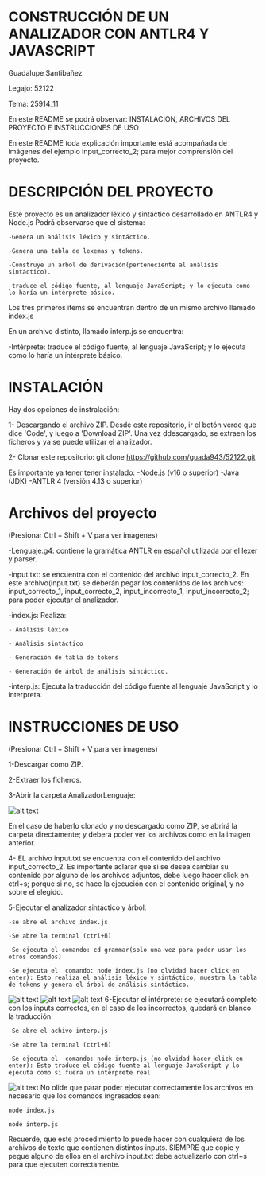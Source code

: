 # CONSTRUCCIÓN DE UN ANALIZADOR CON ANTLR4 Y JAVASCRIPT
Guadalupe Santibañez

Legajo: 52122

Tema: 25914_11

En este README se podrá observar: INSTALACIÓN, ARCHIVOS DEL PROYECTO E INSTRUCCIONES DE USO

En este README toda explicación importante está acompañada de imágenes del ejemplo input_correcto_2; para mejor comprensión del proyecto.

# DESCRIPCIÓN DEL PROYECTO
Este proyecto es un analizador léxico y sintáctico desarrollado en ANTLR4 y Node.js
Podrá observarse que el sistema:

	-Genera un análisis léxico y sintáctico.

	-Genera una tabla de lexemas y tokens.

	-Construye un árbol de derivación(perteneciente al análisis sintáctico).
 
 	-traduce el código fuente, al lenguaje JavaScript; y lo ejecuta como lo haría un intérprete básico.

Los tres primeros items se encuentran dentro de un mismo archivo llamado index.js

En un archivo distinto, llamado interp.js se encuentra:

-Intérprete: traduce el código fuente, al lenguaje JavaScript; y lo ejecuta como lo haría un intérprete básico.


# INSTALACIÓN
Hay dos opciones de instralación:

1- Descargando el archivo ZIP. Desde este repositorio, ir el botón verde que dice 'Code', y luego a 'Download ZIP'.
Una vez ddescargado, se extraen los ficheros y ya se puede utilizar el analizador.

2- Clonar este repositorio: git clone https://github.com/guada943/52122.git

Es importante ya tener tener instalado:
-Node.js (v16 o superior)
-Java (JDK)
-ANTLR 4 (versión 4.13 o superior)

# Archivos del proyecto
(Presionar Ctrl + Shift + V para ver imagenes)

-Lenguaje.g4: contiene la gramática ANTLR en español utilizada por el lexer y parser.

-input.txt: se encuentra con el contenido del archivo input_correcto_2. En este archivo(input.txt) se deberán pegar los contenidos de los archivos: input_correcto_1, input_correcto_2, input_incorrecto_1, input_incorrecto_2; para poder ejecutar el analizador.

-index.js: Realiza:

	- Análisis léxico
 
	- Análisis sintáctico
 
	- Generación de tabla de tokens
 
	- Generación de árbol de análisis sintáctico. 
 
 -interp.js: Ejecuta la traducción del código fuente al lenguaje JavaScript y lo interpreta.
 
# INSTRUCCIONES DE USO
(Presionar Ctrl + Shift + V para ver imagenes)

1-Descargar como ZIP.

2-Extraer los ficheros.

3-Abrir la carpeta AnalizadorLenguaje:

![alt text](image-5.png)

En el caso de haberlo clonado y no descargado como ZIP, se abrirá la carpeta  directamente; y deberá poder ver los archivos como en la imagen anterior.

4- EL archivo input.txt se encuentra con el contenido del archivo input_correcto_2. Es importante aclarar que si se desea cambiar su contenido por alguno de los archivos adjuntos, debe luego hacer click en ctrl+s; porque si no, se hace la ejecución con el contenido original, y no sobre el elegido.

5-Ejecutar el analizador sintáctico y árbol: 
	
 	-se abre el archivo index.js
 	
  	-Se abre la terminal (ctrl+ñ)

	-Se ejecuta el comando: cd grammar(solo una vez para poder usar los otros comandos)
  	
   	-Se ejecuta el  comando: node index.js (no olvidad hacer click en enter): Esto realiza el análisis léxico y sintáctico, muestra la tabla de tokens y genera el árbol de análisis sintáctico.
   
![alt text](image.png)
![alt text](image-2.png)
![alt text](image-3.png)
6-Ejecutar el intérprete: se ejecutará completo con los inputs correctos, en  el caso de los incorrectos, quedará en blanco la traducción.
	
 	-Se abre el achivo interp.js
 	
  	-Se abre la terminal (ctrl+ñ)
  	
   	-Se ejecuta el  comando: node interp.js (no olvidad hacer click en enter): Esto traduce el código fuente al lenguaje JavaScript y lo ejecuta como si fuera un intérprete real.

![alt text](image-4.png)
No olide que parar poder ejecutar correctamente los archivos en necesario que los comandos ingresados sean:
	
 	node index.js

	node interp.js

Recuerde, que este procedimiento lo puede hacer con cualquiera de los archivos de texto que contienen distintos inputs. SIEMPRE que copie y pegue alguno de ellos en el archivo input.txt debe actualizarlo con ctrl+s para que ejecuten correctamente.

